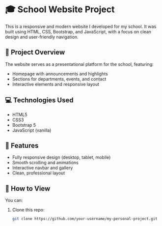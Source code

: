 # 🎓 School Website Project

This is a responsive and modern website I developed for my school. It was built using HTML, CSS, Bootstrap, and JavaScript, with a focus on clean design and user-friendly navigation.

## 🧠 Project Overview

The website serves as a presentational platform for the school, featuring:
- Homepage with announcements and highlights
- Sections for departments, events, and contact
- Interactive elements and responsive layout

## 💻 Technologies Used

- HTML5
- CSS3
- Bootstrap 5
- JavaScript (vanilla)

## 📱 Features

- Fully responsive design (desktop, tablet, mobile)
- Smooth scrolling and animations
- Interactive navbar and gallery
- Clean, professional layout

## 🚀 How to View

You can:
1. Clone this repo:
   ```bash
   git clone https://github.com/your-username/my-personal-project.git

